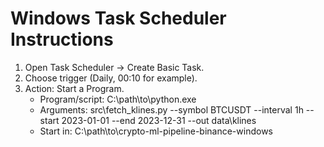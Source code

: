 # Windows Task Scheduler Instructions

1. Open Task Scheduler → Create Basic Task.
2. Choose trigger (Daily, 00:10 for example).
3. Action: Start a Program.
   - Program/script: C:\path\to\python.exe
   - Arguments: src\fetch_klines.py --symbol BTCUSDT --interval 1h --start 2023-01-01 --end 2023-12-31 --out data\klines
   - Start in: C:\path\to\crypto-ml-pipeline-binance-windows
